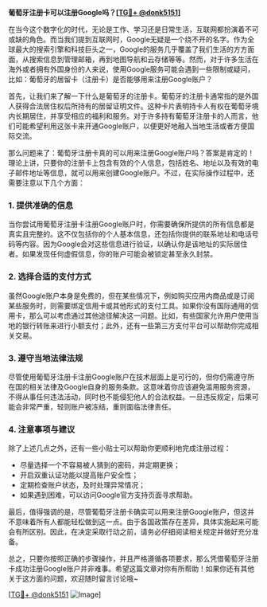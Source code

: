 **葡萄牙注册卡可以注册Google吗？[[TG💪+ @donk5151](https://t.me/s/donk5151)]**

在当今这个数字化的时代，无论是工作、学习还是日常生活，互联网都扮演着不可或缺的角色。而当我们提到互联网时，Google无疑是一个绕不开的名字。作为全球最大的搜索引擎和科技巨头之一，Google的服务几乎覆盖了我们生活的方方面面，从搜索信息到管理邮箱，再到地图导航和云存储等等。然而，对于许多生活在海外或者拥有外国身份的人来说，使用Google服务可能会遇到一些限制或疑问，比如：葡萄牙的居留卡（注册卡）是否能够用来注册Google账户？

首先，让我们来了解一下什么是葡萄牙的注册卡。葡萄牙的注册卡通常指的是外国人获得合法居住权后所持有的居留证明文件。这种卡片表明持卡人有权在葡萄牙境内长期居住，并享受相应的福利和服务。对于许多持有葡萄牙注册卡的人而言，他们可能希望利用这张卡来开通Google账户，以便更好地融入当地生活或者方便国际交流。

那么问题来了：葡萄牙注册卡真的可以用来注册Google账户吗？答案是肯定的！理论上讲，只要你的注册卡上包含有效的个人信息，包括姓名、地址以及有效的电子邮件地址等信息，就可以用来创建Google账户。不过，在实际操作过程中，还需要注意以下几个方面：

### 1. **提供准确的信息**
当你尝试用葡萄牙注册卡注册Google账户时，你需要确保所提供的所有信息都是真实且完整的。这不仅包括你的个人基本信息，还包括你提供的联系地址和电话号码等内容。因为Google会对这些信息进行验证，以确认你是该地址的实际居住者。如果发现任何虚假信息，你的账户可能会被锁定甚至永久封禁。

### 2. **选择合适的支付方式**
虽然Google账户本身是免费的，但在某些情况下，例如购买应用内商品或是订阅某些服务时，则需要绑定信用卡或其他形式的支付工具。如果你没有国际通用的信用卡，那么可以考虑通过其他途径解决这一问题。比如，有些国家允许用户使用当地的银行转账来进行小额支付；此外，还有一些第三方支付平台可以帮助你完成相关交易。

### 3. **遵守当地法律法规**
尽管使用葡萄牙注册卡注册Google账户在技术层面上是可行的，但你仍需遵守所在国的相关法律及Google自身的服务条款。这意味着你应该避免滥用服务资源，不得从事任何违法活动，同时也不能侵犯他人的合法权益。一旦违反规定，后果可能会非常严重，轻则账户被冻结，重则面临法律责任。

### 4. **注意事项与建议**
除了上述几点之外，还有一些小贴士可以帮助你更顺利地完成注册过程：
- 尽量选择一个不容易被人猜到的密码，并定期更换；
- 开启双重认证功能以提高账户安全性；
- 定期检查账户状态，及时处理异常情况；
- 如果遇到困难，可以访问Google官方支持页面寻求帮助。

最后，值得强调的是，尽管葡萄牙注册卡确实可以用来注册Google账户，但这并不意味着所有人都能轻松做到这一点。由于各国政策存在差异，具体实施起来可能会有所区别。因此，在决定采取行动之前，请务必仔细阅读相关规定并做好充分准备。

总之，只要你按照正确的步骤操作，并且严格遵循各项要求，那么凭借葡萄牙注册卡成功注册Google账户并非难事。希望这篇文章对你有所帮助！如果你还有其他关于这方面的问题，欢迎随时留言讨论哦~

[[TG💪+ @donk5151](https://t.me/s/donk5151) ![Image](https://i.postimg.cc/rwNCRYN7/Snipaste-2025-04-30-17-27-05.png)]